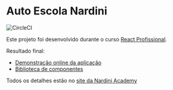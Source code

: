 # Auto Escola Nardini

![CircleCI](https://img.shields.io/circleci/build/github/CarlosHBP/autoescola-nardini)

Este projeto foi desenvolvido durante o curso [React Profissional](http://www.nardiniacademy.com).

Resultado final:

-   [Demonstração online da aplicação](https://autoescola-nardini-roan.vercel.app/)
-   [Biblioteca de componentes](https://main--5fe2704666f2280021f1c206.chromatic.com/)

Todos os detalhes estão no [site da Nardini Academy](http://www.nardiniacademy.com)
